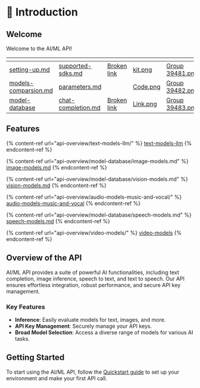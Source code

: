 # 🤖 Introduction

## Welcome

Welcome to the AI/ML API!

<table data-view="cards"><thead><tr><th></th><th></th><th></th><th data-hidden data-type="files"></th><th data-hidden data-card-cover data-type="files"></th></tr></thead><tbody><tr><td><a data-mention href="quickstart/setting-up.md">setting-up.md</a></td><td><a data-mention href="quickstart/supported-sdks.md">supported-sdks.md</a></td><td><a data-mention href="broken-reference">Broken link</a></td><td><a href=".gitbook/assets/kit.png">kit.png</a></td><td><a href=".gitbook/assets/Group 39481.png">Group 39481.png</a></td></tr><tr><td><a data-mention href="recipes/models-comparsion.md">models-comparsion.md</a></td><td><a data-mention href="api-overview/text-models-llm/parameters.md">parameters.md</a></td><td></td><td><a href=".gitbook/assets/Code.png">Code.png</a></td><td><a href=".gitbook/assets/Group 39482.png">Group 39482.png</a></td></tr><tr><td><a data-mention href="api-overview/model-database/">model-database</a></td><td><a data-mention href="api-overview/text-models-llm/chat-completion.md">chat-completion.md</a></td><td><a data-mention href="broken-reference">Broken link</a></td><td><a href=".gitbook/assets/Link.png">Link.png</a></td><td><a href=".gitbook/assets/Group 39483.png">Group 39483.png</a></td></tr></tbody></table>

## Features

{% content-ref url="api-overview/text-models-llm/" %}
[text-models-llm](api-overview/text-models-llm/)
{% endcontent-ref %}

{% content-ref url="api-overview/model-database/image-models.md" %}
[image-models.md](api-overview/model-database/image-models.md)
{% endcontent-ref %}

{% content-ref url="api-overview/model-database/vision-models.md" %}
[vision-models.md](api-overview/model-database/vision-models.md)
{% endcontent-ref %}

{% content-ref url="api-overview/audio-models-music-and-vocal/" %}
[audio-models-music-and-vocal](api-overview/audio-models-music-and-vocal/)
{% endcontent-ref %}

{% content-ref url="api-overview/model-database/speech-models.md" %}
[speech-models.md](api-overview/model-database/speech-models.md)
{% endcontent-ref %}

{% content-ref url="api-overview/video-models/" %}
[video-models](api-overview/video-models/)
{% endcontent-ref %}

## **Overview of the API**

AI/ML API provides a suite of powerful AI functionalities, including text completion, image inference, speech to text, and text to speech. Our API ensures effortless integration, robust performance, and secure API key management.

### **Key Features**

* **Inference**: Easily evaluate models for text, images, and more.
* **API Key Management**: Securely manage your API keys.
* **Broad Model Selection**: Access a diverse range of models for various AI tasks.

## Getting Started

To start using the AI/ML API, follow the [Quickstart guide](quickstart/setting-up.md) to set up your environment and make your first API call.

